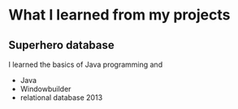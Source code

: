 # What I learned from my projects

## Superhero database
I learned the basics of Java programming and 
- Java
- Windowbuilder
- relational database
2013